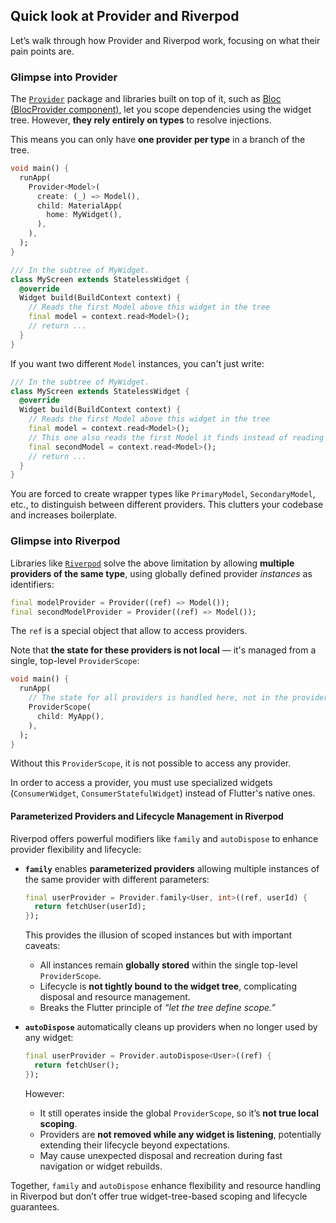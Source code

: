 
## Quick look at Provider and Riverpod

Let’s walk through how Provider and Riverpod work, focusing on what their pain points are.

### Glimpse into Provider

The [`Provider`](https://pub.dev/packages/provider) package and libraries built on top of it, such as [Bloc (BlocProvider component)](https://pub.dev/packages/flutter_bloc#blocprovider]), let you scope dependencies using the widget tree. However, **they rely entirely on types** to resolve injections.

This means you can only have **one provider per type** in a branch of the tree.

```dart
void main() {
  runApp(
    Provider<Model>(
      create: (_) => Model(),
      child: MaterialApp(
        home: MyWidget(),
      ),
    ),
  );
}

/// In the subtree of MyWidget.
class MyScreen extends StatelessWidget {
  @override
  Widget build(BuildContext context) {
    // Reads the first Model above this widget in the tree
    final model = context.read<Model>();
    // return ...
  }
}
```

If you want two different `Model` instances, you can't just write:

```dart
/// In the subtree of MyWidget.
class MyScreen extends StatelessWidget {
  @override
  Widget build(BuildContext context) {
    // Reads the first Model above this widget in the tree
    final model = context.read<Model>();
    // This one also reads the first Model it finds instead of reading the second one in the tree...
    final secondModel = context.read<Model>();
    // return ...
  }
}
```

You are forced to create wrapper types like `PrimaryModel`, `SecondaryModel`, etc., to distinguish between different providers. This clutters your codebase and increases boilerplate.

### Glimpse into Riverpod

Libraries like [`Riverpod`](https://pub.dev/packages/riverpod) solve the above limitation by allowing **multiple providers of the same type**, using globally defined provider *instances* as identifiers:

```dart
final modelProvider = Provider((ref) => Model());
final secondModelProvider = Provider((ref) => Model());
```

The `ref` is a special object that allow to access providers.

Note that **the state for these providers is not local** — it's managed from a single, top-level `ProviderScope`:

```dart
void main() {
  runApp(
    // The state for all providers is handled here, not in the providers themselves.
    ProviderScope(
      child: MyApp(),
    ),
  );
}
```

Without this `ProviderScope`, it is not possible to access any provider.

In order to access a provider, you must use specialized widgets (`ConsumerWidget`, `ConsumerStatefulWidget`) instead of Flutter's native ones.

#### Parameterized Providers and Lifecycle Management in Riverpod

Riverpod offers powerful modifiers like `family` and `autoDispose` to enhance provider flexibility and lifecycle:

* **`family`** enables **parameterized providers** allowing multiple instances of the same provider with different parameters:

  ```dart
  final userProvider = Provider.family<User, int>((ref, userId) {
    return fetchUser(userId);
  });
  ```

  This provides the illusion of scoped instances but with important caveats:

  * All instances remain **globally stored** within the single top-level `ProviderScope`.
  * Lifecycle is **not tightly bound to the widget tree**, complicating disposal and resource management.
  * Breaks the Flutter principle of *“let the tree define scope.”*

* **`autoDispose`** automatically cleans up providers when no longer used by any widget:

  ```dart
  final userProvider = Provider.autoDispose<User>((ref) {
    return fetchUser();
  });
  ```

  However:

  * It still operates inside the global `ProviderScope`, so it’s **not true local scoping**.
  * Providers are **not removed while any widget is listening**, potentially extending their lifecycle beyond expectations.
  * May cause unexpected disposal and recreation during fast navigation or widget rebuilds.

Together, `family` and `autoDispose` enhance flexibility and resource handling in Riverpod but don’t offer true widget-tree-based scoping and lifecycle guarantees.